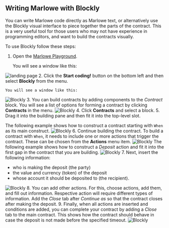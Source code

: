 ## Writing Marlowe with Blockly 
You can write Marlowe code directly as Marlowe text, or alternatively use the Blockly visual interface to piece together the parts of the contract. This is a very useful tool for those users who may not have experience in programming editors, and want to build the contracts visually.

To use Blockly follow these steps:
1. Open the [Marlowe Playground](https://alpha.marlowe.iohkdev.io/#/).

    You will see a window like this:

![landing page](landing-page.png)
2. Click the **Start coding!** button on the bottom left and then select **Blockly** from the menu.

    You will see a window like this:
![Blockly](blockly.png)
3. You can build contracts by adding components to the *Contract* block. You will see a list of options for forming a contract by clicking **Contracts** in the menu. 
![Blockly](blockly-contracts.png)
4. Click **Contracts** and select a block. 
5. Drag it into the building pane and then fit it into the top-level slot. 

   The following example shows how to construct a contract starting with `When` as its main construct.
![Blockly](blockly-four.png)
6. Continue building the contract. To build a contract with `When`, it needs to include one or more actions that trigger the contract. These can be chosen from the **Actions** menu item.
![Blockly](blockly-five.png)
   The following example shows how to construct a *Deposit* action and fit it into the first gap in the contract that you are building.
![Blockly](blockly-six.png)
7. Next, insert the following information:
 
   - who is making the deposit (the party)
   - the value and currency (token) of the deposit
   - whose account it should be deposited to (the recipient).
   
![Blockly](blockly-seven.png)
8. You can add other actions. For this, choose actions, add them, and fill out information. Respective action will require different types of information.  Add the *Close* tab after *Continue as* so that the contract closes after making the deposit. 
9. Finally, when all actions are inserted and conditions are added, you can complete your contract by adding a *Close* tab to the main contract. This shows how the contract should behave in case the deposit is not made before the specified timeout. 
![Blockly](blockly-eight.png)
